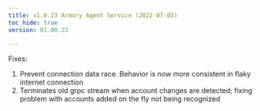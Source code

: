 ```yaml
---
title: v1.0.23 Armory Agent Service (2022-07-05)
toc_hide: true
version: 01.00.23

---
```


Fixes: 
1. Prevent connection data race. Behavior is now more consistent in flaky internet connection
2. Terminates old grpc stream when account changes are detected; fixing problem with accounts added on the fly not being recognized
